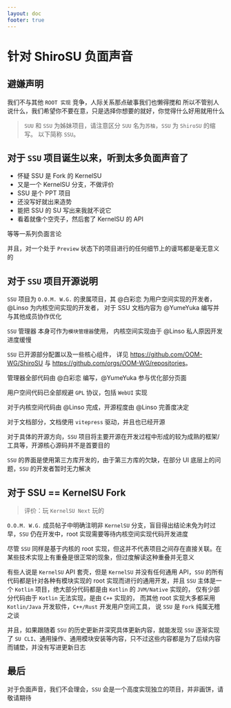 ```yaml
---
layout: doc
footer: true
---
```


# **针对 ShiroSU 负面声音**

## 避嫌声明

我们不与其他 `ROOT 实现` 竞争，人际关系那点破事我们也懒得搅和
所以不管别人说什么，我们希望你不要在意，只是选择你想要的就好，你觉得什么好用就用什么

> `SUU` 和 `SSU` 为姊妹项目，请注意区分 `SUU` 名为`苏柚`，`SSU` 为 `ShiroSU` 的缩写。
> 以下简称 `SSU`。

## 对于 `SSU` 项目诞生以来，听到太多负面声音了

- 怀疑 SSU 是 Fork 的 KernelSU
- 又是一个 KernelSU 分支，不做评价
- SSU 是个 PPT 项目
- 还没写好就出来造势
- 能把 SSU 的 SU 写出来我就不说它
- 看着就像个空壳子，然后套了 KernelSU 的 API

等等一系列负面言论

并且，对一个处于 `Preview` 状态下的项目进行的任何细节上的谩骂都是毫无意义的

## 对于 `SSU` 项目开源说明

`SSU` 项目为 `O.O.M. W.G.` 的隶属项目，其 @白彩恋 为用户空间实现的开发者，@Linso 为内核空间实现的开发者，
对于 SSU 文档内容为 @YumeYuka 编写并与其他成员协作优化

`SSU` 管理器 本身可作为`模块管理器`使用，
内核空间实现由于 @Linso 私人原因开发进度缓慢

`SSU` 已开源部分配置以及一些核心组件，
详见 <https://github.com/OOM-WG/ShiroSU> 与 <https://github.com/orgs/OOM-WG/repositories>。

管理器全部代码由 @白彩恋 编写，@YumeYuka 参与优化部分页面

用户空间代码已全部规避 `GPL` 协议，包括 `WebUI` 实现

对于内核空间代码由 @Linso 完成，开源程度由 @Linso 完善度决定

对于文档部分，文档使用 `vitepress` 驱动，并且也已经开源

对于具体的开源方向，`SSU` 项目将主要开源在开发过程中形成的较为成熟的框架/工具等，开源核心源码并不是首要目的

`SSU` 的界面是使用第三方库开发的，由于第三方库的欠缺，在部分 UI 底层上的问题，`SSU` 的开发者暂时无力解决

## 对于 SSU == KernelSU Fork

> 评价：玩 `KernelSU Next` 玩的

`O.O.M. W.G.` 成员帖子中明确注明非 `KernelSU` 分支，盲目得出结论未免为时过早，`SSU` 仍在开发中，root 实现需要等待内核空间实现代码开发进度

尽管 `SSU` 同样是基于内核的 root 实现，但这并不代表项目之间存在直接关联。在某些技术实现上有重叠是很正常的现象，但过度解读这种重叠并无意义

有些人说是 `KernelSU` API 套壳，但是 `KernelSU` 并没有任何通用 API，`SSU` 的所有代码都是针对各种有模块实现的 root
实现而进行的通用开发，并且 `SSU` 主体是一个 `Kotlin` 项目，绝大部分代码都是由 `Kotlin` 的 `JVM/Native` 实现的，
仅有少部分代码由于 `Kotlin` 无法实现，是由 `C++` 实现的，
而其他 root 实现大多都采用 `Kotlin/Java` 开发软件，`C++/Rust` 开发用户空间工具，
说 `SSU` 是 `Fork` 纯属无稽之谈

并且，如果跟随着 `SSU` 的历史更新并深究具体更新内容，就能发现 `SSU`
逐渐实现了 `SU CLI`、通用操作、通用模块安装等内容，只不过这些内容都是为了后续内容而铺垫，并没有写进更新日志

## 最后

对于负面声音，我们不会理会，`SSU` 会是一个高度实现独立的项目，并非画饼，请敬请期待
